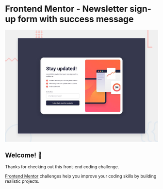 # Frontend Mentor - Newsletter sign-up form with success message

![Design preview for the Newsletter sign-up form with success message coding challenge](./design/preview.jpg)

## Welcome! 👋

Thanks for checking out this front-end coding challenge.

[Frontend Mentor](https://www.frontendmentor.io) challenges help you improve your coding skills by building realistic projects.